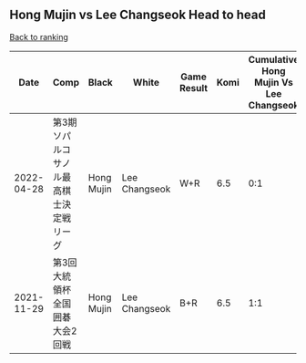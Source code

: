 ## Hong Mujin vs Lee Changseok Head to head

[Back to ranking](../../index.md)




| **Date** | **Comp** | **Black** | **White** | **Game Result** | **Komi** | **Cumulative Hong Mujin Vs Lee Changseok** | **Hong Mujin Streak** | **Lee Changseok Streak** | 
| --- | --- | --- | --- | --- | --- | --- | --- | --- |
| 2022-04-28 | 第3期ソパルコサノル最高棋士決定戦リーグ | Hong Mujin | Lee Changseok | W+R | 6.5 | 0:1 | 0 | 1 | 
| 2021-11-29 | 第3回大統領杯全国囲碁大会2回戦 | Hong Mujin | Lee Changseok | B+R | 6.5 | 1:1 | 1 | 0 |




